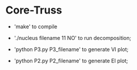 # Core-Truss

- 'make' to compile

- './nucleus filename 11 NO' to run decomposition;
  
- 'python P3.py P3_filename' to generate VI plot;

- 'python P2.py P2_filename' to generate EI plot;
